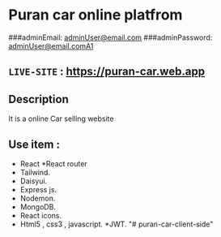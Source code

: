 # Puran car online platfrom

###adminEmail: adminUser@email.com
###adminPassword: adminUser@email.comA1

## `LIVE-SITE` : https://puran-car.web.app

## Description

It is a online Car selling website

## Use item :

- React
  \*React router
- Tailwind.
- Daisyui.
- Express js.
- Nodemon.
- MongoDB.
- React icons.
- Html5 , css3 , javascript.
  \*JWT.
  "# puran-car-client-side"
